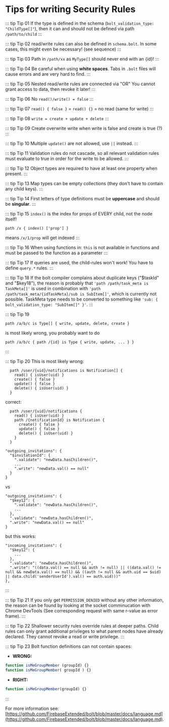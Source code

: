 # Tips for writing Security Rules

::: tip Tip 01
If the type is defined in the schema (`bolt_validation_type: "ChildType[]"`),
then it can and should not be defined via path `/path/to/child`
:::

::: tip Tip 02
read/write rules can also be defined in `schema.bolt`.
In some cases, this might even be necessary! (see sequence)
:::

::: tip Tip 03
Path in `/path/xx` as `MyType[]` should never end with an {id}!
:::

::: tip Tip 04
Be careful when using **white spaces**. Tabs in `.bolt` files will cause errors and are very hard to find.
:::

::: tip Tip 05
Nested read/write rules are connected via "OR"
You cannot grant access to data, then revoke it later!
:::

::: tip Tip 06
No `read()/write() = false`
:::

::: tip Tip 07
`read() { false }` = `read() {}` = no read (same for write)
:::

::: tip Tip 08
`write = create + update + delete`
:::

::: tip Tip 09
Create overwrite write when write is false and create is true (?)
:::

::: tip Tip 10
Multiple `update()` are not allowed, use `||` instead.
:::

::: tip Tip 11
Validation rules do not cascade, so all relevant validation rules must evaluate
  to true in order for the write to be allowed.
:::

::: tip Tip 12
Object types are required to have at least one property when present.
:::

::: tip Tip 13
Map types can be empty collections (they don't have to contain any child keys).
:::

::: tip Tip 14
First letters of type definitions must be **uppercase** and should be **singular**.
:::

::: tip Tip 15
`index()` is the index for props of EVERY child, not the node itself!
```
path /x { index() ['prop'] }
```
means `/x/1/prop` will get indexed
:::

::: tip Tip 16
When using functions in:
`this` is not available in functions and must be passed to the function as a parameter
:::

::: tip Tip 17
If queries are used, the child-rules won't work! You have to define
`query.*` rules. <!-- (see sequence) -->
:::

::: tip Tip 18
If the bolt compiler complains about duplicate keys ("$taskId" and "$key18"),
the reason is probably that
`'path /path/task_meta is TaskMeta[]'` is used in combination with
`'path /path/task_meta/{idTaskMeta}/sub is SubItem[]'`, which is currently
not possible. TaskMeta type needs to be converted to something like
`'sub: { bolt_validation_type: "SubItem[]" }'`.
:::

::: tip Tip 19
```
path /a/b/c is Type[] { write, update, delete, create }
```
is most likely wrong,
you probably want to do
```
path /a/b/c { path /{id} is Type { write, update, ... } }
```
:::

::: tip Tip 20
This is most likely wrong:

```
  path /user/{uid}/notifications is Notification[] {
    read() { isUser(uid) }
    create() { false }
    update() { false }
    delete() { isUser(uid) }
  }
```
  correct:
```
  path /user/{uid}/notifications {
    read() { isUser(uid) }
    path /{notificationId} is Notification {
      create() { false }
      update() { false }
      delete() { isUser(uid) }
    }
  }
```

```
"outgoing_invitations": {
  "$invitationId": {
    ".validate": "newData.hasChildren()",
    ...
    ".write": "newData.val() == null"
  }
}
```

vs

```
"outgoing_invitations": {
  "$key12": {
    ".validate": "newData.hasChildren()",
    ...
  },
  ".validate": "newData.hasChildren()",
  ".write": "newData.val() == null"
}
```

but this works:

```
"incoming_invitations": {
  "$key12": {
    ...
  },
  ".validate": "newData.hasChildren()",
  ".write": "((data.val() == null && auth != null) || ((data.val() != null && newData.val() == null) && ((auth != null && auth.uid == $uid) || data.child('senderUserId').val() == auth.uid)))"
},
```
:::

::: tip Tip 21
If you only get `PERMISSION_DENIED` without any other information,
the reason can be found by looking at the socket comminucation with
Chrome DevTools (See corresponding request with same r-value as error frame).
:::

::: tip Tip 22
Shallower security rules override rules at deeper paths. Child rules can only grant
additional privileges to what parent nodes have already declared. They cannot revoke a
read or write privilege.
:::

::: tip Tip 23
Bolt function definitions can not contain spaces:
- **WRONG:**
```javascript
function isMeGroupMember (groupId) {}
function isMeGroupMember( groupId ) {}
```
- **RIGHT:**
```javascript
function isMeGroupMember(groupId) {}
```
:::


For more information see: [https://github.com/FirebaseExtended/bolt/blob/master/docs/language.md](https://github.com/FirebaseExtended/bolt/blob/master/docs/language.md).

